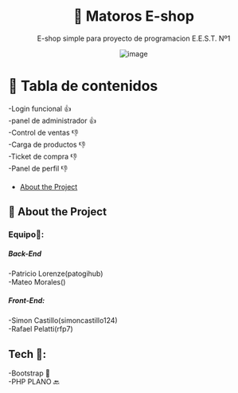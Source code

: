 <div align='center'>
<h1>🧉 Matoros E-shop </h1>
<p>E-shop simple para proyecto de programacion  E.E.S.T. Nº1</p>

![image](https://github.com/simoncastillo124/simoncastillo124.github.io/assets/138686241/90b9106e-92c2-4208-a681-38421b507cfc)

</div>


# :notebook_with_decorative_cover: Tabla de contenidos
-Login funcional 👍 <br>
-panel de administrador 👍<br>
-Control de ventas 👎<br>
-Carga de productos 👎<br>
-Ticket de compra 👎<br>
-Panel de perfil 👎<br>

- [About the Project](#star2-about-the-project)

## :star2: About the Project
### Equipo🧔:
  ##### Back-End
   -Patricio Lorenze(patogihub)<br>
   -Mateo Morales()
  ##### Front-End:
  -Simon Castillo(simoncastillo124) <br>
  -Rafael Pelatti(rfp7)
## Tech 🔧:
  -Bootstrap 🎨<br>
  -PHP PLANO 🔙
